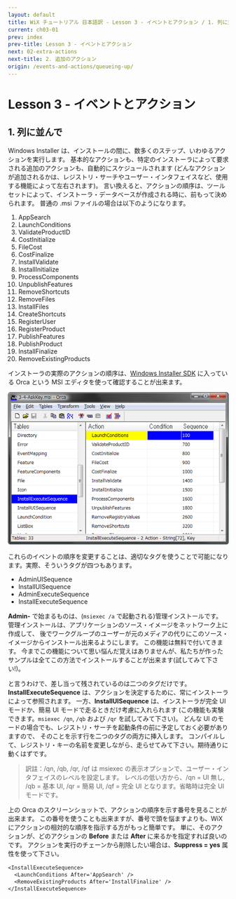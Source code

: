 ```yaml
---
layout: default
title: WiX チュートリアル 日本語訳 - Lesson 3 - イベントとアクション / 1. 列に並んで
current: ch03-01
prev: index
prev-title: Lesson 3 - イベントとアクション
next: 02-extra-actions
next-title: 2. 追加のアクション
origin: /events-and-actions/queueing-up/
---
```

# Lesson 3 - イベントとアクション

## 1. 列に並んで

Windows Installer は、インストールの間に、数多くのステップ、いわゆるアクションを実行します。
基本的なアクションも、特定のインストーラによって要求される追加のアクションも、自動的にスケジュールされます
(どんなアクションが追加されるかは、レジストリ・サーチやユーザー・インタフェイスなど、使用する機能によって左右されます)。
言い換えると、アクションの順序は、ツールセットによって、インストーラ・データベースが作成される時に、前もって決められます。
普通の .msi ファイルの場合は以下のようになります。

1. AppSearch
2. LaunchConditions
3. ValidateProductID
4. CostInitialize
5. FileCost
6. CostFinalize
7. InstallValidate
8. InstallInitialize
9. ProcessComponents
10. UnpublishFeatures
11. RemoveShortcuts
12. RemoveFiles
13. InstallFiles
14. CreateShortcuts
15. RegisterUser
16. RegisterProduct
17. PublishFeatures
18. PublishProduct
19. InstallFinalize
20. RemoveExistingProducts

インストーラの実際のアクションの順序は、[Windows Installer SDK](http://support.microsoft.com/kb/255905)
に入っている Orca という MSI エディタを使って確認することが出来ます。

![Orca screenshot](/images/orca.png)

これらのイベントの順序を変更することは、適切なタグを使うことで可能になります。実際、そういうタグが四つもあります。

- AdminUISequence
- InstallUISequence
- AdminExecuteSequence
- InstallExecuteSequence

**Admin-** で始まるものは、(`msiexec /a` で起動される)管理インストールです。
管理インストールは、アプリケーションのソース・イメージをネットワーク上に作成して、
後でワークグループのユーザーが元のメディアの代りにこのソース・イメージからインストール出来るようにします。
この機能は無料で付いてきます。
今までこの機能について思い悩んだ覚えはありませんが、私たちが作ったサンプルは全てこの方法でインストールすることが出来ます(試してみて下さい!)。

と言うわけで、差し当って残されているのは二つのタグだけです。
**InstallExecuteSequence** は、アクションを決定するために、常にインストーラによって参照されます。
一方、**InstallUISequence** は、インストーラが完全 UI モードか、簡易 UI モードで走るときだけ考慮に入れられます
(この機能も実験できます。`msiexec /qn`, `/qb` および `/qr` を試してみて下さい)。
どんな UI のモードの場合でも、レジストリ・サーチを起動条件の前に予定しておく必要がありますので、
そのことを示す行を二つのタグの両方に挿入します。
コンパイルして、レジストリ・キーの名前を変更しながら、走らせてみて下さい。期待通りに動くはずです。

> 訳註：/qn, /qb, /qr, /qf は msiexec の表示オプションで、ユーザー・インタフェイスのレベルを設定します。
> レベルの低い方から、/qn = UI 無し, /qb = 基本 UI, /qr = 簡易 UI, /qf = 完全 UI となります。省略時は完全 UI モードです。

上の Orca のスクリーンショットで、アクションの順序を示す番号を見ることが出来ます。
この番号を使うことも出来ますが、番号で頭を悩ますよりも、WiX にアクションの相対的な順序を指示する方がもっと簡単です。
単に、そのアクションが、どのアクションの **Before** または **After** に来るかを指定すれば良いのです。
アクションを実行のチェーンから削除したい場合は、**Suppress = yes** 属性を使って下さい。

    <InstallExecuteSequence>
      <LaunchConditions After='AppSearch' />
      <RemoveExistingProducts After='InstallFinalize' />
    </InstallExecuteSequence>
